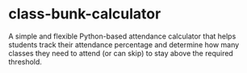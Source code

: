 # class-bunk-calculator
A simple and flexible Python-based attendance calculator that helps students track their attendance percentage and determine how many classes they need to attend (or can skip) to stay above the required threshold.
